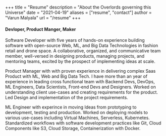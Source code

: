 +++
title = "Resume"
description = "About the Overlords governing this Universe"
date = "2021-04-19"
aliases = ["resume", "contact"]
author = "Varun Malyala"
url = "/resume"
+++

#### Devloper, Product Manger, Maker

Software Developer with five years of hands-on experience building software with open-source Web, ML, and Big Data Technologies in fashion retail and drone space. A collaborative, organized, and communicative team member, well-versed in designing products, managing projects, and mentoring teams, excited by the prospect of implementing ideas at scale.

Product Manager with with proven experience in delivering complex Saas Product with ML, Web and Big Data Tech. 
I have more than an year of experience in leading cross functional team with Backend Devs, DevOps, ML Engineers, Data Scientists, Front-end Devs and Designers. Worked on understanding client use-cases and creating requirements for the product. Led Design and implementation of the project requirements. 

ML Engineer with experince in moving Ideas from prototyping to development, testing and production. Worked on deploying models to various use-cases including Virtual Machines, Serverless, Kubernetes. Standardized workflows with software development practices like Git, Cloud Components like S3, Cloud Storage, Containerization with Docker.